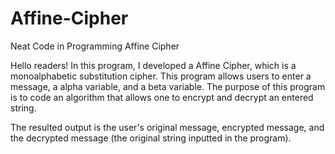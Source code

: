 # Affine-Cipher
Neat Code in Programming Affine Cipher

Hello readers! In this program, I developed a Affine Cipher, which is a monoalphabetic substitution cipher. This program  allows users to enter a message, a alpha variable, and a beta variable. The purpose of this program is to code an algorithm that allows one to encrypt and decrypt an entered string.

The resulted output is the user's original message, encrypted message, and the decrypted message (the original string inputted in the program). 
